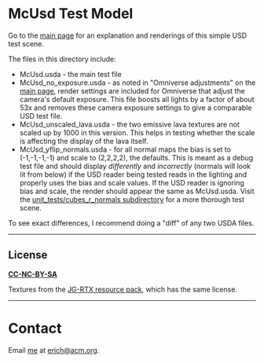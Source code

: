 # McUsd Test Model
Go to the [main page](https://github.com/erich666/McUsd) for an explanation and renderings of this simple USD test scene.

The files in this directory include:
* McUsd.usda - the main test file
* McUsd_no_exposure.usda - as noted in "Omniverse adjustments" on the [main page](https://github.com/erich666/McUsd), render settings are included for Omniverse that adjust the camera's default exposure. This file boosts all lights by a factor of about 53x and removes these camera exposure settings to give a comparable USD test file.
* McUsd_unscaled_lava.usda - the two emissive lava textures are not scaled up by 1000 in this version. This helps in testing whether the scale is affecting the display of the lava itself.
* McUsd_yflip_normals.usda - for all normal maps the bias is set to (-1,-1,-1,-1) and scale to (2,2,2,2), the defaults. This is meant as a debug test file and should display _differently_ and _incorrectly_ (normals will look lit from below) if the USD reader being tested reads in the lighting and properly uses the bias and scale values. If the USD reader is ignoring bias and scale, the render should appear the same as McUsd.usda. Visit the [unit_tests/cubes_r_normals subdirectory](/unit_tests/cubes_r_normals) for a more thorough test scene.

To see exact differences, I recommend doing a "diff" of any two USDA files.

---
## License

**[CC-NC-BY-SA](LICENSE)**

Textures from the [JG-RTX resource pack](https://github.com/jasonjgardner/jg-rtx), which has the same license.

---
# Contact
Email [me](http://erichaines.com) at [erich@acm.org](mailto:erich@acm.org).